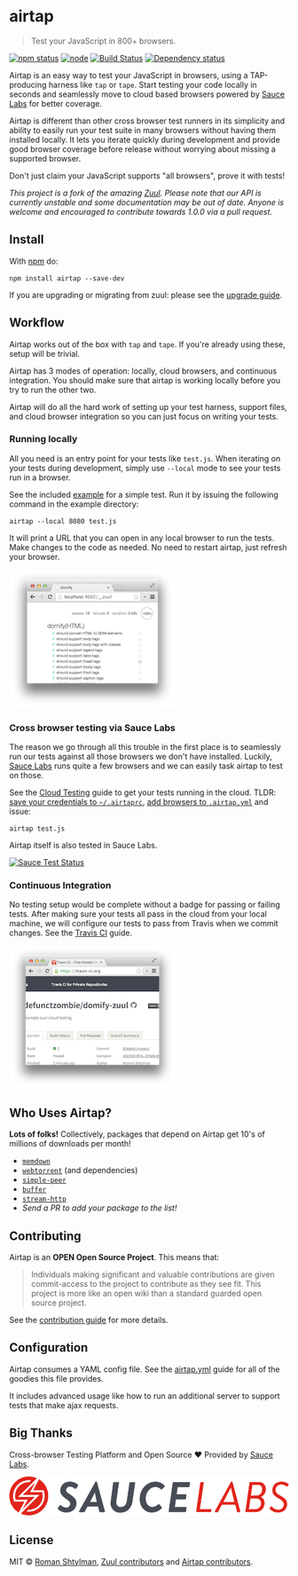 # airtap

> Test your JavaScript in 800+ browsers.

[![npm status](http://img.shields.io/npm/v/airtap.svg)](https://www.npmjs.org/package/airtap)
[![node](https://img.shields.io/node/v/airtap.svg)](https://www.npmjs.org/package/airtap)
[![Build Status](https://travis-ci.org/airtap/airtap.svg?branch=master)](https://travis-ci.org/airtap/airtap)
[![Dependency status](https://img.shields.io/david/airtap/airtap.svg)](https://david-dm.org/airtap/airtap)

Airtap is an easy way to test your JavaScript in browsers, using a TAP-producing harness like `tap` or `tape`. Start testing your code locally in seconds and seamlessly move to cloud based browsers powered by [Sauce Labs](https://saucelabs.com/) for better coverage.

Airtap is different than other cross browser test runners in its simplicity and ability to easily run your test suite in many browsers without having them installed locally. It lets you iterate quickly during development and provide good browser coverage before release without worrying about missing a supported browser.

Don't just claim your JavaScript supports "all browsers", prove it with tests!

*This project is a fork of the amazing [Zuul](https://github.com/defunctzombie/zuul). Please note that our API is currently unstable and some documentation may be out of date. Anyone is welcome and encouraged to contribute towards 1.0.0 via a pull request.*

## Install

With [npm](https://npmjs.org) do:

```
npm install airtap --save-dev
```

If you are upgrading or migrating from zuul: please see the [upgrade guide](./UPGRADING.md).

## Workflow

Airtap works out of the box with `tap` and `tape`. If you're already using these, setup will be trivial.

Airtap has 3 modes of operation: locally, cloud browsers, and continuous integration. You should make sure that airtap is working locally before you try to run the other two.

Airtap will do all the hard work of setting up your test harness, support files, and cloud browser integration so you can just focus on writing your tests.

### Running locally

All you need is an entry point for your tests like `test.js`. When iterating on your tests during development, simply use `--local` mode to see your tests run in a browser.

See the included [example](./example) for a simple test. Run it by issuing the following command in the example directory:

```
airtap --local 8080 test.js
```

It will print a URL that you can open in any local browser to run the tests. Make changes to the code as needed. No need to restart airtap, just refresh your browser.

![local screenshot](./doc/images/local-screenshot.png)

### Cross browser testing via Sauce Labs

The reason we go through all this trouble in the first place is to seamlessly run our tests against all those browsers we don't have installed. Luckily, [Sauce Labs](https://saucelabs.com/) runs quite a few browsers and we can easily task airtap to test on those.

See the [Cloud Testing](./doc/cloud-testing.md) guide to get your tests running in the cloud. TLDR: [save your credentials to `~/.airtaprc`](./doc/airtaprc.md), [add browsers to `.airtap.yml`](./doc/airtap.yml.md) and issue:

```
airtap test.js
```

Airtap itself is also tested in Sauce Labs.

[![Sauce Test Status](https://saucelabs.com/browser-matrix/airtap-ci.svg)](https://saucelabs.com/u/airtap-ci)

### Continuous Integration

No testing setup would be complete without a badge for passing or failing tests. After making sure your tests all pass in the cloud from your local machine, we will configure our tests to pass from Travis when we commit changes. See the [Travis CI](./doc/travis-ci.md) guide.

![travis screenshot](./doc/images/travis-screenshot.png)

## Who Uses Airtap?

**Lots of folks!** Collectively, packages that depend on Airtap get 10's of millions of downloads per month!

- [`memdown`](https://github.com/Level/memdown)
- [`webtorrent`](https://github.com/webtorrent/webtorrent) (and dependencies)
- [`simple-peer`](https://github.com/feross/simple-peer)
- [`buffer`](https://github.com/feross/buffer)
- [`stream-http`](https://github.com/jhiesey/stream-http)
- *Send a PR to add your package to the list!*

## Contributing

Airtap is an **OPEN Open Source Project**. This means that:

> Individuals making significant and valuable contributions are given commit-access to the project to contribute as they see fit. This project is more like an open wiki than a standard guarded open source project.

See the [contribution guide](CONTRIBUTING.md) for more details.

## Configuration

Airtap consumes a YAML config file. See the [airtap.yml](./doc/airtap.yml.md) guide for all of the goodies this file provides.

It includes advanced usage like how to run an additional server to support tests that make ajax requests.

## Big Thanks

Cross-browser Testing Platform and Open Source ♥ Provided by [Sauce Labs](https://saucelabs.com).

[![Sauce Labs logo](./doc/images/sauce-labs-logo.svg)](https://saucelabs.com)

## License

MIT © [Roman Shtylman](https://github.com/defunctzombie), [Zuul contributors](https://github.com/defunctzombie/zuul/graphs/contributors) and [Airtap contributors](https://github.com/airtap).
